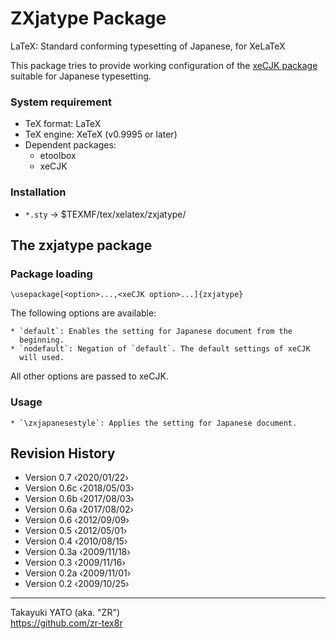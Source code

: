 ZXjatype Package
================

LaTeX: Standard conforming typesetting of Japanese, for XeLaTeX

This package tries to provide working configuration of the [xeCJK package]
suitable for Japanese typesetting.

[xeCJK package]: https://www.ctan.org/pkg/xecjk

### System requirement

  * TeX format: LaTeX
  * TeX engine: XeTeX (v0.9995 or later)
  * Dependent packages:
      - etoolbox
      - xeCJK

### Installation

  - `*.sty`   → $TEXMF/tex/xelatex/zxjatype/


The zxjatype package
--------------------

### Package loading

    \usepackage[<option>...,<xeCJK option>...]{zxjatype}

The following options are available:

    * `default`: Enables the setting for Japanese document from the
      beginning.
    * `nodefault`: Negation of `default`. The default settings of xeCJK
      will used.

All other options are passed to xeCJK.

### Usage

    * `\zxjapanesestyle`: Applies the setting for Japanese document.

Revision History
----------------

  * Version 0.7  ‹2020/01/22›
  * Version 0.6c ‹2018/05/03›
  * Version 0.6b ‹2017/08/03›
  * Version 0.6a ‹2017/08/02›
  * Version 0.6  ‹2012/09/09›
  * Version 0.5  ‹2012/05/01›
  * Version 0.4  ‹2010/08/15›
  * Version 0.3a ‹2009/11/18›
  * Version 0.3  ‹2009/11/16›
  * Version 0.2a ‹2009/11/01›
  * Version 0.2  ‹2009/10/25›

--------------------
Takayuki YATO (aka. "ZR")  
https://github.com/zr-tex8r
